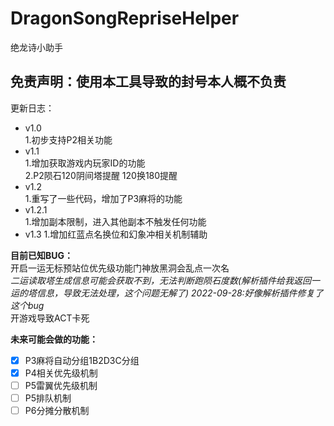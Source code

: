 # DragonSongRepriseHelper
绝龙诗小助手

## 免责声明：使用本工具导致的封号本人概不负责

更新日志：
+ v1.0  
    1.初步支持P2相关功能
+ v1.1  
  1.增加获取游戏内玩家ID的功能  
  2.P2陨石120阴间塔提醒 120换180提醒  
+ v1.2  
  1.重写了一些代码，增加了P3麻将的功能  
+ v1.2.1  
  1.增加副本限制，进入其他副本不触发任何功能
+ v1.3 
  1.增加红蓝点名换位和幻象冲相关机制辅助  

**目前已知BUG：**  
开启一运无标预站位优先级功能门神放黑洞会乱点一次名    
_二运读取塔生成信息可能会获取不到，无法判断跑陨石度数(解析插件给我返回一运的塔信息，导致无法处理，这个问题无解了) 2022-09-28:好像解析插件修复了这个bug_  
开游戏导致ACT卡死  

**未来可能会做的功能：**
- [x] P3麻将自动分组1B2D3C分组  
- [x] P4相关优先级机制  
- [ ] P5雷翼优先级机制  
- [ ] P5排队机制  
- [ ] P6分摊分散机制  
